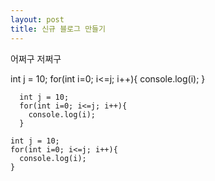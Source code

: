 ```yaml
---
layout: post
title: 신규 블로그 만들기
---
```



어쩌구 저쩌구



int j = 10;
for(int i=0; i<=j; i++){
  console.log(i);
}


```
  int j = 10;
  for(int i=0; i<=j; i++){
    console.log(i);
  }
```


```
int j = 10;
for(int i=0; i<=j; i++){
  console.log(i);
}
```


